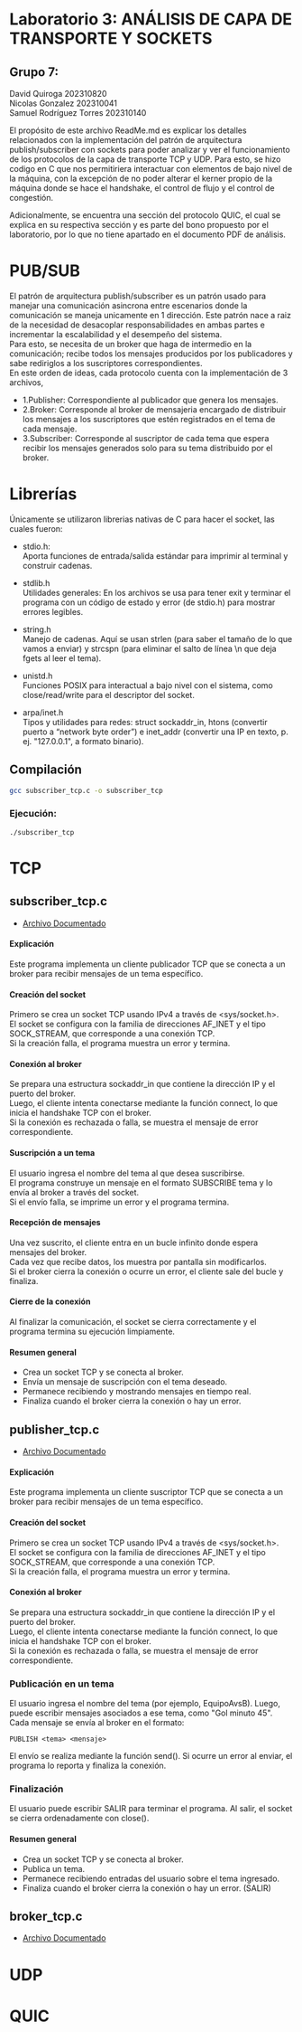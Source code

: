 # Laboratorio 3: ANÁLISIS DE CAPA DE TRANSPORTE Y SOCKETS

## Grupo 7:

David Quiroga 202310820 <br>
Nicolas Gonzalez 202310041 <br>
Samuel Rodríguez Torres 202310140

El propósito de este archivo ReadMe.md es explicar los detalles relacionados con la implementación del patrón de arquitectura publish/subscriber con sockets para poder analizar y ver el funcionamiento de los protocolos de la capa de transporte TCP y UDP. Para esto, se hizo codigo en C que nos permitiriera interactuar con elementos de bajo nivel de la máquina, con la excepción de no poder alterar el kerner propio de la máquina donde se hace el handshake, el control de flujo y el control de congestión.

Adicionalmente, se encuentra una sección del protocolo QUIC, el cual se explica en su respectiva sección y es parte del bono propuesto por el laboratorio, por lo que no tiene apartado en el documento PDF de análisis.

# PUB/SUB
El patrón de arquitectura publish/subscriber es un patrón usado para manejar una comunicación asincrona entre escenarios donde la comunicación se maneja unicamente en 1 dirección. Este patrón nace a raiz de la necesidad de desacoplar responsabilidades en ambas partes e incrementar la escalabilidad y el desempeño del sistema. <br>
Para esto, se necesita de un broker que haga de intermedio en la comunicación; recibe todos los mensajes producidos por los publicadores y sabe rediriglos a los suscriptores correspondientes. <br>
En este orden de ideas, cada protocolo cuenta con la implementación de 3 archivos, 
- 1.Publisher: Correspondiente al publicador que genera los mensajes.
- 2.Broker: Corresponde al broker de mensajeria encargado de distribuir los mensajes a los suscriptores que estén registrados en el tema de cada mensaje. 
- 3.Subscriber: Corresponde al suscriptor de cada tema que espera recibir los mensajes generados solo para su tema distribuido por el broker.

# Librerías
Únicamente se utilizaron librerias nativas de C para hacer el socket, las cuales fueron:

- stdio.h: <br>
Aporta funciones de entrada/salida estándar para imprimir al terminal y construir cadenas.

- stdlib.h <br>
Utilidades generales: En los archivos se usa para tener exit y terminar el programa con un código de estado y error (de stdio.h) para mostrar errores legibles.

- string.h <br>
Manejo de cadenas. Aquí se usan strlen (para saber el tamaño de lo que vamos a enviar) y strcspn (para eliminar el salto de línea \n que deja fgets al leer el tema).

- unistd.h <br>
Funciones POSIX para interactual a bajo nivel con el sistema, como close/read/write para el descriptor del socket.

- arpa/inet.h <br>
Tipos y utilidades para redes: struct sockaddr_in, htons (convertir puerto a “network byte order”) e inet_addr (convertir una IP en texto, p. ej. "127.0.0.1", a formato binario).

## Compilación
```bash
gcc subscriber_tcp.c -o subscriber_tcp
```

### Ejecución:
```
./subscriber_tcp
```

# TCP

## subscriber_tcp.c

- [Archivo Documentado](https://github.com/LabsRedes/Laboratorio-3/blob/main/subscriber_tcp.c) 


#### Explicación

Este programa implementa un cliente publicador TCP que se conecta a un broker para recibir mensajes de un tema específico.  


#### Creación del socket

Primero se crea un socket TCP usando IPv4 a través de <sys/socket.h>.  
El socket se configura con la familia de direcciones AF_INET y el tipo SOCK_STREAM, que corresponde a una conexión TCP.  
Si la creación falla, el programa muestra un error y termina.


#### Conexión al broker
Se prepara una estructura sockaddr_in que contiene la dirección IP y el puerto del broker.  
Luego, el cliente intenta conectarse mediante la función connect, lo que inicia el handshake TCP con el broker.  
Si la conexión es rechazada o falla, se muestra el mensaje de error correspondiente.


#### Suscripción a un tema
El usuario ingresa el nombre del tema al que desea suscribirse.  
El programa construye un mensaje en el formato SUBSCRIBE tema y lo envía al broker a través del socket.  
Si el envío falla, se imprime un error y el programa termina.


#### Recepción de mensajes
Una vez suscrito, el cliente entra en un bucle infinito donde espera mensajes del broker.  
Cada vez que recibe datos, los muestra por pantalla sin modificarlos.  
Si el broker cierra la conexión o ocurre un error, el cliente sale del bucle y finaliza.


#### Cierre de la conexión
Al finalizar la comunicación, el socket se cierra correctamente y el programa termina su ejecución limpiamente.


#### Resumen general
- Crea un socket TCP y se conecta al broker.  
- Envía un mensaje de suscripción con el tema deseado.  
- Permanece recibiendo y mostrando mensajes en tiempo real.  
- Finaliza cuando el broker cierra la conexión o hay un error.  


## publisher_tcp.c
- [Archivo Documentado](https://github.com/LabsRedes/Laboratorio-3/blob/main/publisher_tcp.c) 


#### Explicación

Este programa implementa un cliente suscriptor TCP que se conecta a un broker para recibir mensajes de un tema específico.  


#### Creación del socket

Primero se crea un socket TCP usando IPv4 a través de <sys/socket.h>.  
El socket se configura con la familia de direcciones AF_INET y el tipo SOCK_STREAM, que corresponde a una conexión TCP.  
Si la creación falla, el programa muestra un error y termina.


#### Conexión al broker
Se prepara una estructura sockaddr_in que contiene la dirección IP y el puerto del broker.  
Luego, el cliente intenta conectarse mediante la función connect, lo que inicia el handshake TCP con el broker.  
Si la conexión es rechazada o falla, se muestra el mensaje de error correspondiente.


### Publicación en un tema

El usuario ingresa el nombre del tema (por ejemplo, EquipoAvsB).
Luego, puede escribir mensajes asociados a ese tema, como "Gol minuto 45".
Cada mensaje se envía al broker en el formato:
```
PUBLISH <tema> <mensaje>
```

El envío se realiza mediante la función send().
Si ocurre un error al enviar, el programa lo reporta y finaliza la conexión.

### Finalización

El usuario puede escribir SALIR para terminar el programa.
Al salir, el socket se cierra ordenadamente con close().


#### Resumen general
- Crea un socket TCP y se conecta al broker.  
- Publica un tema.
- Permanece recibiendo entradas del usuario sobre el tema ingresado.
- Finaliza cuando el broker cierra la conexión o hay un error. (SALIR)


## broker_tcp.c
- [Archivo Documentado](https://github.com/LabsRedes/Laboratorio-3/blob/main/broker_tcp.c) 



# UDP

# QUIC